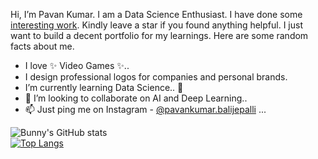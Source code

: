 Hi, I’m Pavan Kumar. I am a Data Science Enthusiast. I have done some [interesting work](https://github.com/pavankumarbalijepalli?tab=repositories). Kindly leave a star if you found anything helpful. I just want to build a decent portfolio for my learnings. Here are some random facts about me.
- I love ✨ Video Games ✨..
- I design professional logos for companies and personal brands.
- I’m currently learning Data Science.. 🌱
- 💞️ I’m looking to collaborate on AI and Deep Learning..
- 📫 Just ping me on Instagram - [@pavankumar.balijepalli](https://www.instagram.com/pavankumar.balijepalli) ...

![Bunny's GitHub stats](https://github-readme-stats.vercel.app/api?username=pavankumarbalijepalli&show_icons=true)
<br/>
[![Top Langs](https://github-readme-stats.vercel.app/api/top-langs/?username=pavankumarbalijepalli&hide=scss,html)](https://github.com/anuraghazra/github-readme-stats)

<!---
pavankumarbalijepalli/pavankumarbalijepalli is a ✨ special ✨ repository because its `README.md` (this file) appears on your GitHub profile.
You can click the Preview link to take a look at your changes.
--->
